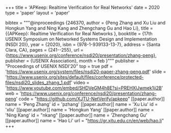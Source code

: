 +++
title = 'APKeep: Realtime Verification for Real Networks'
date = 2020
type = 'paper'
layout = 'paper'

bibtex = """@inproceedings {246370,
    author = {Peng Zhang and Xu Liu and Hongkun Yang and Ning Kang and Zhengchang Gu and Hao Li},
    title = {{APKeep}: Realtime Verification for Real Networks },
    booktitle = {17th USENIX Symposium on Networked Systems Design and Implementation (NSDI 20)},
    year = {2020},
    isbn = {978-1-939133-13-7},
    address = {Santa Clara, CA},
    pages = {241--255},
    url = {https://www.usenix.org/conference/nsdi20/presentation/zhang-peng},
    publisher = {USENIX Association},
    month = feb
}"""
publisher = "Proceedings of USENIX NSDI'20"
top = true
pdf = 'https://www.usenix.org/system/files/nsdi20-paper-zhang-peng.pdf'
slide = 'https://www.usenix.org/sites/default/files/conference/protected-files/nsdi20_slides_zhang_1.pdf'
video = 'https://www.youtube.com/embed/SHDVeGM4h8E?si=PREHXlJwmek1ji2B'
web = 'https://www.usenix.org/conference/nsdi20/presentation/zhang-peng'
code = "https://github.com/XJTU-NetVerify/apkeep"
[[paper.author]]
    name = 'Peng Zhang'
    id = 'pzhang'
[[paper.author]]
    name = 'Xu Liu'
    id = 'xliu'
[[paper.author]]
    name = 'Hongkun Yang'
[[paper.author]]
    name = 'Ning Kang'
    id = "nkang"
[[paper.author]]
    name = 'Zhengchang Gu'
[[paper.author]]
    name = 'Hao Li'
    url = "https://gr.xjtu.edu.cn/en/web/hao.li"
+++
